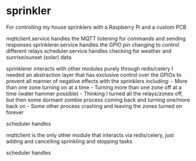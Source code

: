 # sprinkler
For controlling my house sprinklers with a Raspberry Pi and a custom PCB

mqttclient.service handles the MQTT listening for commands and sending responses
sprinklerer.service handles the GPIO pin changing to control different relays
scheduler.service handles checking for weather and sunrise/sunset (solar) data

sprinklerer interacts with other modules purely through redis/celery
I needed an abstraction layer that has exclusive control over the GPIOs to prevent all manner of negative effects with the sprinklers including:
    - More than one zone turning on at a time
    - Turning more than one zone off at a time (water hammer possible)
    - Thinking I turned all the relays/zones off, but then some dormant zombie process coming back and turning one/more back on
    - Some other process crashing and leaving the zones turned on forever

scheduler handles 

mqttclient is the only other module that interacts via redis/celery, just adding and cancelling sprinkling and stopping tasks

scheduler handles 